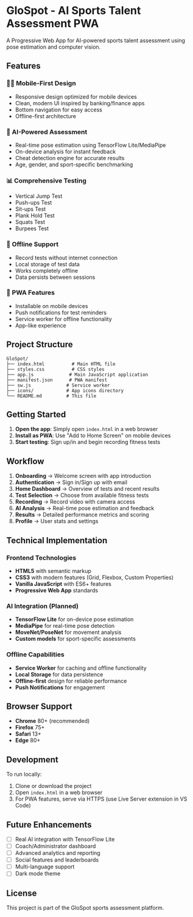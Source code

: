 # GloSpot - AI Sports Talent Assessment PWA

A Progressive Web App for AI-powered sports talent assessment using pose estimation and computer vision.

## Features

### 🏃‍♂️ Mobile-First Design
- Responsive design optimized for mobile devices
- Clean, modern UI inspired by banking/finance apps
- Bottom navigation for easy access
- Offline-first architecture

### 🤖 AI-Powered Assessment
- Real-time pose estimation using TensorFlow Lite/MediaPipe
- On-device analysis for instant feedback
- Cheat detection engine for accurate results
- Age, gender, and sport-specific benchmarking

### 📊 Comprehensive Testing
- Vertical Jump Test
- Push-ups Test
- Sit-ups Test
- Plank Hold Test
- Squats Test
- Burpees Test

### 🔄 Offline Support
- Record tests without internet connection
- Local storage of test data
- Works completely offline
- Data persists between sessions

### 📱 PWA Features
- Installable on mobile devices
- Push notifications for test reminders
- Service worker for offline functionality
- App-like experience

## Project Structure

```
GloSpot/
├── index.html          # Main HTML file
├── styles.css          # CSS styles
├── app.js             # Main JavaScript application
├── manifest.json      # PWA manifest
├── sw.js             # Service worker
├── icons/            # App icons directory
└── README.md         # This file
```

## Getting Started

1. **Open the app**: Simply open `index.html` in a web browser
2. **Install as PWA**: Use "Add to Home Screen" on mobile devices
3. **Start testing**: Sign up/in and begin recording fitness tests

## Workflow

1. **Onboarding** → Welcome screen with app introduction
2. **Authentication** → Sign in/Sign up with email
3. **Home Dashboard** → Overview of tests and recent results
4. **Test Selection** → Choose from available fitness tests
5. **Recording** → Record video with camera access
6. **AI Analysis** → Real-time pose estimation and feedback
7. **Results** → Detailed performance metrics and scoring
8. **Profile** → User stats and settings

## Technical Implementation

### Frontend Technologies
- **HTML5** with semantic markup
- **CSS3** with modern features (Grid, Flexbox, Custom Properties)
- **Vanilla JavaScript** with ES6+ features
- **Progressive Web App** standards

### AI Integration (Planned)
- **TensorFlow Lite** for on-device pose estimation
- **MediaPipe** for real-time pose detection
- **MoveNet/PoseNet** for movement analysis
- **Custom models** for sport-specific assessments

### Offline Capabilities
- **Service Worker** for caching and offline functionality
- **Local Storage** for data persistence
- **Offline-first** design for reliable performance
- **Push Notifications** for engagement

## Browser Support

- **Chrome** 80+ (recommended)
- **Firefox** 75+
- **Safari** 13+
- **Edge** 80+

## Development

To run locally:
1. Clone or download the project
2. Open `index.html` in a web browser
3. For PWA features, serve via HTTPS (use Live Server extension in VS Code)

## Future Enhancements

- [ ] Real AI integration with TensorFlow Lite
- [ ] Coach/Administrator dashboard
- [ ] Advanced analytics and reporting
- [ ] Social features and leaderboards
- [ ] Multi-language support
- [ ] Dark mode theme

## License

This project is part of the GloSpot sports assessment platform.
